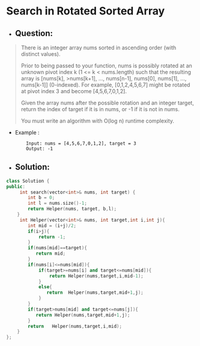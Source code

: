# Search in Rotated Sorted Array
- ## Question:
>There is an integer array nums sorted in ascending order (with distinct values).
>
>Prior to being passed to your function, nums is possibly rotated at an unknown pivot index k (1 <= k < nums.length) such that the resulting array is [nums[k], >nums[k+1], ..., nums[n-1], nums[0], nums[1], ..., nums[k-1]] (0-indexed). For example, [0,1,2,4,5,6,7] might be rotated at pivot index 3 and become [4,5,6,7,0,1,2].
>
>Given the array nums after the possible rotation and an integer target, return the index of target if it is in nums, or -1 if it is not in nums.
>
>You must write an algorithm with O(log n) runtime complexity.


- Example :

          Input: nums = [4,5,6,7,0,1,2], target = 3
          Output: -1

- ## Solution:
```cpp
class Solution {
public:
     int search(vector<int>& nums, int target) {
        int b = 0;
        int l = nums.size()-1;
        return Helper(nums, target, b,l);
    }
     int Helper(vector<int>& nums, int target,int i,int j){
        int mid = (i+j)/2;
        if(i>j){
            return -1;
        }
        if(nums[mid]==target){
           return mid;
        }
        if(nums[i]<=nums[mid]){
            if(target>=nums[i] and target<=nums[mid]){
                return Helper(nums,target,i,mid-1);
            }
            else{
               return  Helper(nums,target,mid+1,j);
            }
        }
        if(target>nums[mid] and target<=nums[j]){
           return Helper(nums,target,mid+1,j);
        }
        return   Helper(nums,target,i,mid);
    }
};
```
